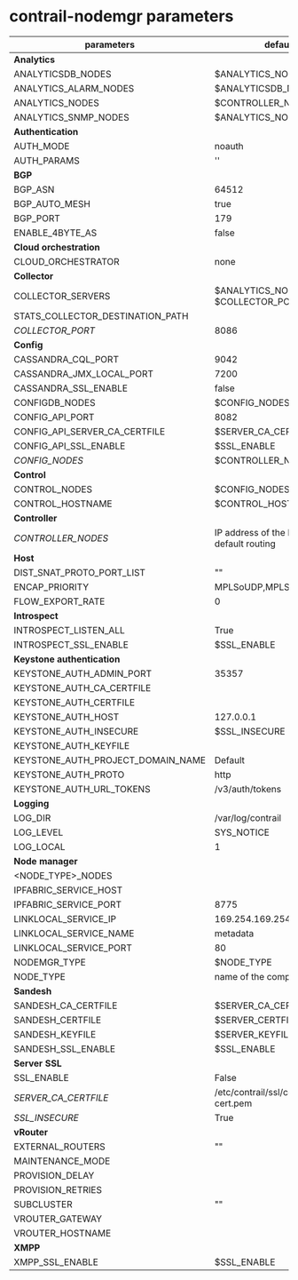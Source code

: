 # contrail-nodemgr parameters

| parameters                        | default                                        |
| --------------------------------- | ---------------------------------------------- |
| **Analytics**                     |                                                |
| ANALYTICSDB_NODES                 | $ANALYTICS_NODES                               |
| ANALYTICS_ALARM_NODES             | $ANALYTICSDB_NODES                             |
| ANALYTICS_NODES                   | $CONTROLLER_NODES                              |
| ANALYTICS_SNMP_NODES              | $ANALYTICS_NODES                               |
| **Authentication**                |                                                |
| AUTH_MODE                         | noauth                                         |
| AUTH_PARAMS                       | ''                                             |
| **BGP**                           |                                                |
| BGP_ASN                           | 64512                                          |
| BGP_AUTO_MESH                     | true                                           |
| BGP_PORT                          | 179                                            |
| ENABLE_4BYTE_AS                   | false                                          |
| **Cloud orchestration**           |                                                |
| CLOUD_ORCHESTRATOR                | none                                           |
| **Collector**                     |                                                |
| COLLECTOR_SERVERS                 | $ANALYTICS_NODES with $COLLECTOR_PORT          |
| STATS_COLLECTOR_DESTINATION_PATH  |                                                |
| *COLLECTOR_PORT*                  | 8086                                           |
| **Config**                        |                                                |
| CASSANDRA_CQL_PORT                | 9042                                           |
| CASSANDRA_JMX_LOCAL_PORT          | 7200                                           |
| CASSANDRA_SSL_ENABLE              | false                                          |
| CONFIGDB_NODES                    | $CONFIG_NODES                                  |
| CONFIG_API_PORT                   | 8082                                           |
| CONFIG_API_SERVER_CA_CERTFILE     | $SERVER_CA_CERTFILE                            |
| CONFIG_API_SSL_ENABLE             | $SSL_ENABLE                                    |
| *CONFIG_NODES*                    | $CONTROLLER_NODES                              |
| **Control**                       |                                                |
| CONTROL_NODES                     | $CONFIG_NODES                                  |
| CONTROL_HOSTNAME                  | $CONTROL_HOSTNAME                              |
| **Controller**                    |                                                |
| *CONTROLLER_NODES*                | IP address of the NIC performs default routing |
| **Host**                          |                                                |
| DIST_SNAT_PROTO_PORT_LIST         | ""                                             |
| ENCAP_PRIORITY                    | MPLSoUDP,MPLSoGRE,VXLAN                        |
| FLOW_EXPORT_RATE                  | 0                                              |
| **Introspect**                    |                                                |
| INTROSPECT_LISTEN_ALL             | True                                           |
| INTROSPECT_SSL_ENABLE             | $SSL_ENABLE                                    |
| **Keystone authentication**       |                                                |
| KEYSTONE_AUTH_ADMIN_PORT          | 35357                                          |
| KEYSTONE_AUTH_CA_CERTFILE         |                                                |
| KEYSTONE_AUTH_CERTFILE            |                                                |
| KEYSTONE_AUTH_HOST                | 127.0.0.1                                      |
| KEYSTONE_AUTH_INSECURE            | $SSL_INSECURE                                  |
| KEYSTONE_AUTH_KEYFILE             |                                                |
| KEYSTONE_AUTH_PROJECT_DOMAIN_NAME | Default                                        |
| KEYSTONE_AUTH_PROTO               | http                                           |
| KEYSTONE_AUTH_URL_TOKENS          | /v3/auth/tokens                                |
| **Logging**                       |                                                |
| LOG_DIR                           | /var/log/contrail                              |
| LOG_LEVEL                         | SYS_NOTICE                                     |
| LOG_LOCAL                         | 1                                              |
| **Node manager**                  |                                                |
| <NODE_TYPE>_NODES                 |                                                |
| IPFABRIC_SERVICE_HOST             |                                                |
| IPFABRIC_SERVICE_PORT             | 8775                                           |
| LINKLOCAL_SERVICE_IP              | 169.254.169.254                                |
| LINKLOCAL_SERVICE_NAME            | metadata                                       |
| LINKLOCAL_SERVICE_PORT            | 80                                             |
| NODEMGR_TYPE                      | $NODE_TYPE                                     |
| NODE_TYPE                         | name of the component                          |
| **Sandesh**                       |                                                |
| SANDESH_CA_CERTFILE               | $SERVER_CA_CERTFILE                            |
| SANDESH_CERTFILE                  | $SERVER_CERTFILE                               |
| SANDESH_KEYFILE                   | $SERVER_KEYFILE                                |
| SANDESH_SSL_ENABLE                | $SSL_ENABLE                                    |
| **Server SSL**                    |                                                |
| SSL_ENABLE                        | False                                          |
| *SERVER_CA_CERTFILE*              | /etc/contrail/ssl/certs/ca-cert.pem            |
| *SSL_INSECURE*                    | True                                           |
| **vRouter**                       |                                                |
| EXTERNAL_ROUTERS                  | ""                                             |
| MAINTENANCE_MODE                  |                                                |
| PROVISION_DELAY                   |                                                |
| PROVISION_RETRIES                 |                                                |
| SUBCLUSTER                        | ""                                             |
| VROUTER_GATEWAY                   |                                                |
| VROUTER_HOSTNAME                  |                                                |
| **XMPP**                          |                                                |
| XMPP_SSL_ENABLE                   | $SSL_ENABLE                                    |

